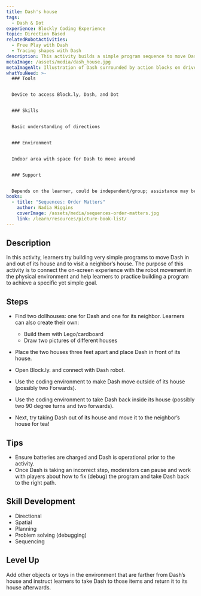 ```yaml
---
title: Dash's house
tags:
  - Dash & Dot
experience: Blockly Coding Experience
topic: Direction Based
relatedRobotActivities:
  - Free Play with Dash
  - Tracing shapes with Dash
description: This activity builds a simple program sequence to move Dash.
metaImage: /assets/media/dash_house.jpg
metaImageAlt: Illustration of Dash surrounded by action blocks on driveway to a house
whatYouNeed: >-
  ### Tools


  Device to access Block.ly, Dash, and Dot


  ### Skills


  Basic understanding of directions


  ### Environment


  Indoor area with space for Dash to move around


  ### Support


  Depends on the learner, could be independent/group; assistance may be required to guide or facilitate
books:
  - title: "Sequences: Order Matters"
    author: Nadia Higgins
    coverImage: /assets/media/sequences-order-matters.jpg
    link: /learn/resources/picture-book-list/
---
```

## Description

In this activity, learners try building very simple programs to move Dash in and out of its house and to visit a neighbor’s house. The purpose of this activity is to connect the on-screen experience with the robot movement in the physical environment and help learners to practice building a program to achieve a specific yet simple goal.

## Steps

* Find two dollhouses: one for Dash and one for its neighbor. Learners can also create their own:

  * Build them with Lego/cardboard 
  * Draw two pictures of different houses
* Place the two houses three feet apart and place Dash in front of its house.
* Open Block.ly. and connect with Dash robot.
* Use the coding environment to make Dash move outside of its house (possibly two Forwards).
* Use the coding environment to take Dash back inside its house (possibly two 90 degree turns and two forwards).
* Next, try taking Dash out of its house and move it to the neighbor’s house for tea!

## Tips

* Ensure batteries are charged and Dash is operational prior to the activity.
* Once Dash is taking an incorrect step, moderators can pause and work with players about how to fix (debug) the program and take Dash back to the right path.

## Skill Development

* Directional
* Spatial
* Planning
* Problem solving (debugging)
* Sequencing

## Level Up

Add other objects or toys in the environment that are farther from Dash’s house and instruct learners to take Dash to those items and return it to its house afterwards.